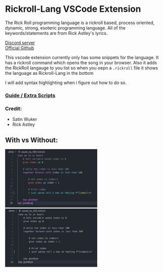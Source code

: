 # Rickroll-Lang VSCode Extension

The Rick Roll programming language is a rickroll based, process oriented, dynamic, strong, esoteric programming language. All of the keywords/statements are from Rick Astley's lyrics. 

[Discord server](https://discord.gg/yzZ3MfGZ8A)  
[Official Github](https://github.com/Rick-Lang/rickroll-lang/)

This vscode extension currently only has some snippets for the language. It has a rickroll command which opens the song in your browser. Also it adds the RickRoll langauge to you list so when you oepn a `.rickroll` file it shows the language as Rickroll-Lang in the bottom

I will add syntax highlighting when i figure out how to do so.

### [Guide / Extra Scripts](https://github.com/FusionSid/Rick-Lang-Scripts) 

### Credit:
- Satin Wuker
- Rick Astley


## With vs Without:
<img width="300" height="190" src="images/with.png">
<img width="300" height="190" src="images/without.png">
